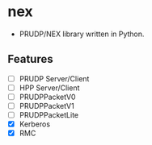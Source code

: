 # nex
- PRUDP/NEX library written in Python.

## Features
- [ ] PRUDP Server/Client
- [ ] HPP Server/Client
- [ ] PRUDPPacketV0
- [ ] PRUDPPacketV1
- [ ] PRUDPPacketLite
- [x] Kerberos
- [x] RMC